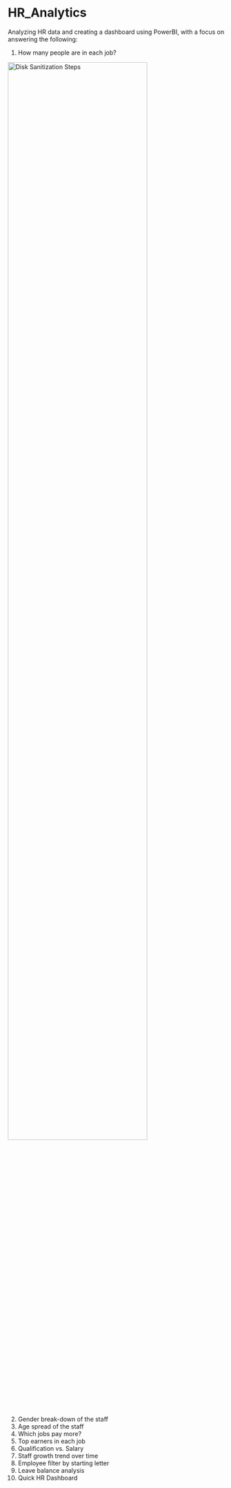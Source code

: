# HR_Analytics

Analyzing HR data and creating a dashboard using PowerBI, with a focus on answering the following:
1. How many people are in each job?
<img src="https://imgur.com/m9LH0jA" height="80%" width="80%" alt="Disk Sanitization Steps"/>


2. Gender break-down of the staff
3. Age spread of the staff
4. Which jobs pay more?
5. Top earners in each job
6. Qualification vs. Salary
7. Staff growth trend over time
8. Employee filter by starting letter
9. Leave balance analysis
10. Quick HR Dashboard


